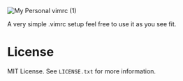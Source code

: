 ![My Personal  vimrc (1)](https://user-images.githubusercontent.com/120442663/207257131-8fc0da14-6188-430c-9b52-b63f06088274.png)


A very simple .vimrc setup feel free to use it as you see fit. 

# License
MIT License. See `LICENSE.txt` for more information.
